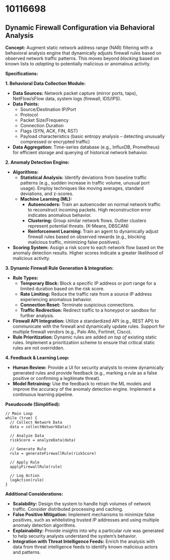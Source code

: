 # 10116698

## Dynamic Firewall Configuration via Behavioral Analysis

**Concept:** Augment static network address range (NAR) filtering with a behavioral analysis engine that dynamically adjusts firewall rules based on observed network traffic patterns. This moves beyond *blocking* based on known lists to *adapting* to potentially malicious or anomalous activity.

**Specifications:**

**1. Behavioral Data Collection Module:**

*   **Data Sources:** Network packet capture (mirror ports, taps), NetFlow/sFlow data, system logs (firewall, IDS/IPS).
*   **Data Points:**
    *   Source/Destination IP/Port
    *   Protocol
    *   Packet Size/Frequency
    *   Connection Duration
    *   Flags (SYN, ACK, FIN, RST)
    *   Payload characteristics (basic entropy analysis – detecting unusually compressed or encrypted traffic)
*   **Data Aggregation:** Time-series database (e.g., InfluxDB, Prometheus) for efficient storage and querying of historical network behavior.

**2. Anomaly Detection Engine:**

*   **Algorithms:**
    *   **Statistical Analysis:** Identify deviations from baseline traffic patterns (e.g., sudden increase in traffic volume, unusual port usage).  Employ techniques like moving averages, standard deviations, and z-scores.
    *   **Machine Learning (ML):**
        *   **Autoencoders:** Train an autoencoder on normal network traffic to reconstruct incoming packets. High reconstruction error indicates anomalous behavior.
        *   **Clustering:**  Group similar network flows. Outlier clusters represent potential threats. (K-Means, DBSCAN)
        *   **Reinforcement Learning:**  Train an agent to dynamically adjust firewall rules based on observed rewards (e.g., blocking malicious traffic, minimizing false positives).
*   **Scoring System:** Assign a risk score to each network flow based on the anomaly detection results. Higher scores indicate a greater likelihood of malicious activity.

**3. Dynamic Firewall Rule Generation & Integration:**

*   **Rule Types:**
    *   **Temporary Block:** Block a specific IP address or port range for a limited duration based on the risk score.
    *   **Rate Limiting:** Reduce the traffic rate from a source IP address experiencing anomalous behavior.
    *   **Connection Reset:** Terminate suspicious connections.
    *   **Traffic Redirection:** Redirect traffic to a honeypot or sandbox for further analysis.
*   **Firewall API Integration:** Utilize a standardized API (e.g., REST API) to communicate with the firewall and dynamically update rules.  Support for multiple firewall vendors (e.g., Palo Alto, Fortinet, Cisco).
*   **Rule Prioritization:**  Dynamic rules are added *on top of* existing static rules. Implement a prioritization scheme to ensure that critical static rules are not overridden.

**4. Feedback & Learning Loop:**

*   **Human Review:**  Provide a UI for security analysts to review dynamically generated rules and provide feedback (e.g., marking a rule as a false positive or confirming a legitimate threat).
*   **Model Retraining:**  Use the feedback to retrain the ML models and improve the accuracy of the anomaly detection engine.  Implement a continuous learning pipeline.

**Pseudocode (Simplified):**

```
// Main Loop
while (true) {
  // Collect Network Data
  data = collectNetworkData()

  // Analyze Data
  riskScore = analyzeData(data)

  // Generate Rule
  rule = generateFirewallRule(riskScore)

  // Apply Rule
  applyFirewallRule(rule)

  // Log Action
  logAction(rule)
}
```

**Additional Considerations:**

*   **Scalability:** Design the system to handle high volumes of network traffic. Consider distributed processing and caching.
*   **False Positive Mitigation:** Implement mechanisms to minimize false positives, such as whitelisting trusted IP addresses and using multiple anomaly detection algorithms.
*   **Explainability:** Provide insights into why a particular rule was generated to help security analysts understand the system’s behavior.
*   **Integration with Threat Intelligence Feeds:** Enrich the analysis with data from threat intelligence feeds to identify known malicious actors and patterns.